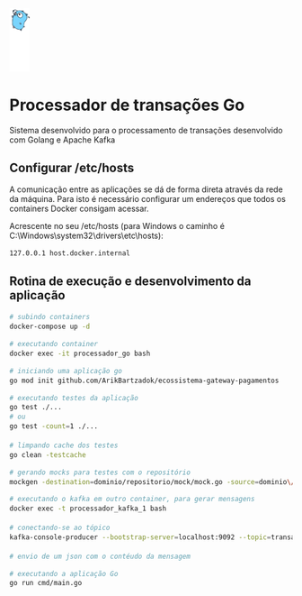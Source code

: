 [<img src="../img/golang.svg" width="36"/>](Go)

# Processador de transações Go
Sistema desenvolvido para o processamento de transações desenvolvido com Golang e Apache Kafka

## Configurar /etc/hosts

A comunicação entre as aplicações se dá de forma direta através da rede da máquina.
Para isto é necessário configurar um endereços que todos os containers Docker consigam acessar.

Acrescente no seu /etc/hosts (para Windows o caminho é C:\Windows\system32\drivers\etc\hosts):
```
127.0.0.1 host.docker.internal
```

## Rotina de execução e desenvolvimento da aplicação

```sh
# subindo containers
docker-compose up -d
```

```sh
# executando container
docker exec -it processador_go bash
```

```sh
# iniciando uma aplicação go
go mod init github.com/ArikBartzadok/ecossistema-gateway-pagamentos
```

```sh
# executando testes da aplicação
go test ./...
# ou
go test -count=1 ./...

# limpando cache dos testes
go clean -testcache
```

```sh
# gerando mocks para testes com o repositório
mockgen -destination=dominio/repositorio/mock/mock.go -source=dominio\/repositorio\/repositorio.go
```

```sh
# executando o kafka em outro container, para gerar mensagens
docker exec -t processador_kafka_1 bash

# conectando-se ao tópico
kafka-console-producer --bootstrap-server=localhost:9092 --topic=transacoes

# envio de um json com o contéudo da mensagem
```

```sh
# executando a aplicação Go
go run cmd/main.go
```